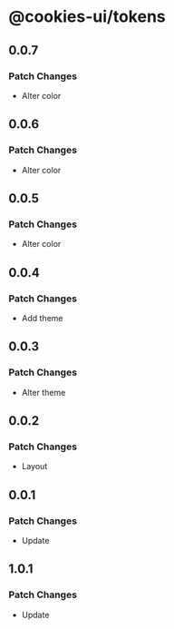 # @cookies-ui/tokens

## 0.0.7

### Patch Changes

- Alter color

## 0.0.6

### Patch Changes

- Alter color

## 0.0.5

### Patch Changes

- Alter color

## 0.0.4

### Patch Changes

- Add theme

## 0.0.3

### Patch Changes

- Alter theme

## 0.0.2

### Patch Changes

- Layout

## 0.0.1

### Patch Changes

- Update

## 1.0.1

### Patch Changes

- Update
